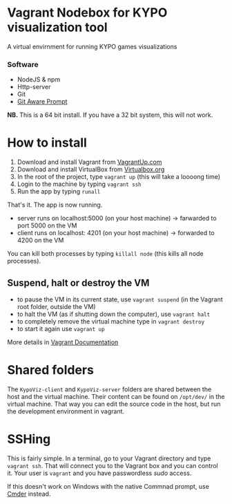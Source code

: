 # Vagrant Nodebox for KYPO visualization tool

A virtual envirnment for running KYPO games visualizations

### Software
 - NodeJS & npm
 - Http-server
 - Git
 - [Git Aware Prompt](https://github.com/jimeh/git-aware-prompt)

**NB.** This is a 64 bit install.  If you have a 32 bit system, this will not work.

# How to install

 1. Download and install Vagrant from [VagrantUp.com](http://www.vagrantup.com/downloads.html)
 2. Download and install VirtualBox from [Virtualbox.org](https://www.virtualbox.org/)
 3. In the root of the project, type `vagrant up` (this will take a loooong time)
 4. Login to the machine by typing `vagrant ssh`
 5. Run the app by typing `runall`


 That's it. The app is now running. 
 
 * server runs on localhost:5000 (on your host machine) -> farwarded to port 5000 on the VM
 * client runs on localhost: 4201 (on your host machine) -> forwarded to 4200 on the VM

 You can kill both processes by typing `killall node` (this kills all node processes).

## Suspend, halt or destroy the VM

* to pause the VM in its current state, use `vagrant suspend` (in the Vagrant root folder, outside the VM)
* to halt the VM (as if shutting down the computer), use `vagrant halt`
* to completely remove the virtual machine type in `vagrant destroy` 
* to start it again use `vagrant up`

More details in  [Vagrant Documentation](https://www.vagrantup.com/intro/getting-started/teardown.html)

# Shared folders

The `KypoViz-client` and `KypoViz-server` folders are shared between the host and the virtual machine. Their content can be found on `/opt/dev/` in the virtual machine. That way you can edit the source code in the host, but run the development environment in vagrant. 

# SSHing

This is fairly simple.  In a terminal, go to your Vagrant directory and type `vagrant ssh`.  That will connect you to the Vagrant box and you can control it.  Your user is `vagrant` and you have passwordless _sudo_ access. 

If this doesn't work on Windows with the native Commnad prompt, use [Cmder](http://cmder.net/) instead.

